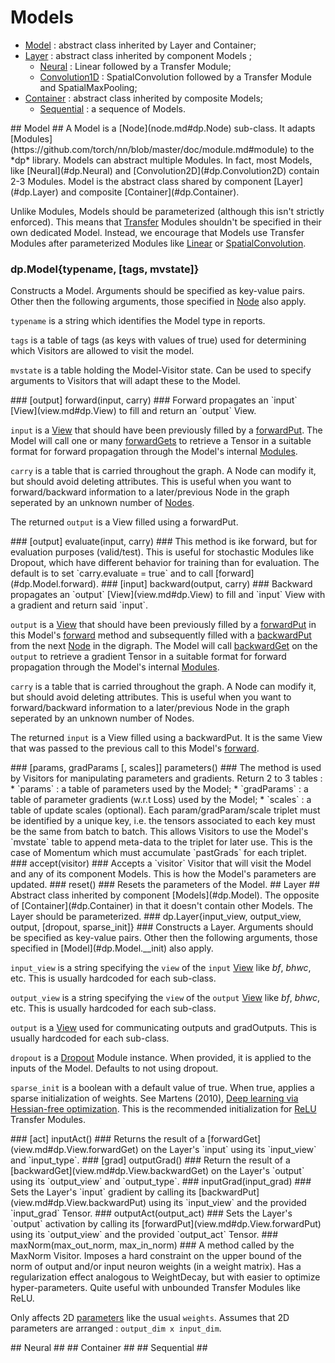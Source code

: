 # Models  #

 * [Model](#dp.Model) : abstract class inherited by Layer and Container;
 * [Layer](#dp.Layer) : abstract class inherited by component Models ;
   * [Neural](#dp.Neural) : Linear followed by a Transfer Module;
   * [Convolution1D](#dp.Convolution1D) : SpatialConvolution followed by a Transfer Module and SpatialMaxPooling;
 * [Container](#dp.Container) : abstract class inherited by composite Models;
   * [Sequential](#dp.Sequential) : a sequence of Models.

<a name="dp.Model"/>
## Model ##
A Model is a [Node](node.md#dp.Node) sub-class. It adapts [Modules](https://github.com/torch/nn/blob/master/doc/module.md#module) to 
the *dp* library. Models can abstract multiple Modules. In fact, most Models, like [Neural](#dp.Neural) and [Convolution2D](#dp.Convolution2D)
contain 2-3 Modules. Model is the abstract class shared by component [Layer](#dp.Layer) and composite [Container](#dp.Container).

Unlike Modules, Models should be parameterized (although this isn't strictly enforced). This means that [Transfer](https://github.com/torch/nn/blob/master/doc/transfer.md) Modules 
shouldn't be specified in their own dedicated Model. Instead, we encourage that Models use Transfer Modules after parameterized Modules like 
[Linear](https://github.com/torch/nn/blob/master/doc/simple.md#nn.Linear) or [SpatialConvolution](https://github.com/torch/nn/blob/master/doc/convolution.md#nn.SpatialConvolution).

### dp.Model{typename, [tags, mvstate]} ###
Constructs a Model. Arguments should be specified as key-value pairs. Other then the following 
arguments, those specified in [Node](node.md#dp.Node.__init) also apply.

`typename` is a string which identifies the Model type in reports.

`tags` is a table of tags (as keys with values of true) used for determining which Visitors are allowed to visit the model.
 
`mvstate` is a table holding the Model-Visitor state. Can be used to specify arguments to Visitors that will adapt these to the Model.

<a name="dp.Model.forward"/>
### [output] forward(input, carry) ###
Forward propagates an `input` [View](view.md#dp.View) to fill and return an `output` View.

`input` is a [View](view.md#dp.View) that should have been previously filled by a [forwardPut](view.md#dp.View.forwardPut). 
The Model will call one or many [forwardGets](view.md#dp.View.forwardGet) to retrieve a Tensor in a suitable format for forward 
propagation through the Model's internal [Modules](https://github.com/torch/nn/blob/master/doc/module.md#module).

`carry` is a table that is carried throughout the graph. A Node can modify it, but should avoid deleting attributes.
This is useful when you want to forward/backward information to a later/previous Node in the graph seperated by an unknown number of [Nodes](node.md#dp.Node).

The returned `output` is a View filled using a forwardPut.

<a name="dp.Model.forward"/>
### [output] evaluate(input, carry) ###
This method is ike forward, but for evaluation purposes (valid/test).
This is useful for stochastic Modules like Dropout, which have 
different behavior for training than for evaluation. The default is to set 
`carry.evaluate = true` and to call [forward](#dp.Model.forward).

<a name="dp.Model.backward"/>
### [input] backward(output, carry) ###
Backward propagates an `output` [View](view.md#dp.View) to fill and `input` View with a gradient and return said `input`.

`output` is a [View](view.md#dp.View) that should have been previously filled by a [forwardPut](view.md#dp.View.forwardPut) 
in this Model's [forward](#dp.Model.forward) method and subsequently filled with a [backwardPut](view.md#dp.View.backwardPut)
from the next [Node](node.md#dp.Node) in the digraph. 
The Model will call [backwardGet](view.md#dp.View.forwardGet) on the `output` to retrieve a gradient Tensor in a suitable format for forward 
propagation through the Model's internal [Modules](https://github.com/torch/nn/blob/master/doc/module.md#module).

`carry` is a table that is carried throughout the graph. A Node can modify it, but should avoid deleting attributes.
This is useful when you want to forward/backward information to a later/previous Node in the graph seperated by an unknown number of Nodes.

The returned `input` is a View filled using a backwardPut. It is the same View that was passed to the previous call to this Model's [forward](#dp.Model.forward).

<a name="dp.Model.parameters"/>
### [params, gradParams [, scales]] parameters() ###
The method is used by Visitors for manipulating parameters and gradients. Return 2 to 3 tables : 
 * `params` : a table of parameters used by the Model;
 * `gradParams` : a table of parameter gradients (w.r.t Loss) used by the Model; 
 * `scales` : a table of update scales (optional).
Each param/gradParam/scale triplet must be identified by a unique key, i.e. the tensors associated to each key must be the same from batch to batch. 
This allows Visitors to use the Model's `mvstate` table to append meta-data to the triplet for later use. This is the case of Momentum which must 
accumulate `pastGrads` for each triplet.

<a name="dp.Model.accept"/>
### accept(visitor) ###
Accepts a `visitor` Visitor that will visit the Model and any of its component Models. This is how the Model's parameters are updated.

<a name="dp.Model.reset"/>
### reset() ###
Resets the parameters of the Model.

<a name='dp.Layer'/>
## Layer ##
Abstract class inherited by component [Models](#dp.Model). 
The opposite of [Container](#dp.Container) in that it doesn't contain other Models.
The Layer should be parameterized.

<a name='dp.Layer.__init'/>
### dp.Layer{input_view, output_view, output, [dropout, sparse_init]} ###
Constructs a Layer. Arguments should be specified as key-value pairs. Other then the following 
arguments, those specified in [Model](#dp.Model.__init) also apply.

`input_view` is a string specifying the `view` of the `input` [View](view.md#dp.View) like _bf_, _bhwc_, etc. 
This is usually hardcoded for each sub-class.

`output_view` is a string specifying the `view` of the `output` [View](view.md#dp.View) like _bf_, _bhwc_, etc.
This is usually hardcoded for each sub-class.

`output` is a [View](view.md#dp.View) used for communicating outputs and gradOutputs. 
This is usually hardcoded for each sub-class.
      
`dropout` is a [Dropout](https://github.com/clementfarabet/lua---nnx/blob/master/Dropout.lua) Module instance. When provided, 
it is applied to the inputs of the Model. Defaults to not using dropout.

`sparse_init` is a boolean with a default value of true. When true, applies a sparse initialization of weights. See Martens (2010), [Deep learning via Hessian-free optimization](http://machinelearning.wustl.edu/mlpapers/paper_files/icml2010_Martens10.pdf). This is 
the recommended initialization for [ReLU](https://github.com/clementfarabet/lua---nnx/blob/master/ReLU.lua) Transfer Modules.

<a name='dp.Layer.inputAct'/>
### [act] inputAct() ###
Returns the result of a [forwardGet](view.md#dp.View.forwardGet) on the Layer's `input` 
using its `input_view` and `input_type`.

<a name='dp.Layer.outputGrad'/>
### [grad] outputGrad() ###
Return the result of a [backwardGet](view.md#dp.View.backwardGet) on the Layer's `output` 
using its `output_view` and `output_type`.

<a name='dp.Layer.inputGrad'/>
### inputGrad(input_grad) ###
Sets the Layer's `input` gradient by calling its [backwardPut](view.md#dp.View.backwardPut) using its `input_view` 
and the provided `input_grad` Tensor.

<a name='dp.Layer.outputAct'/>
### outputAct(output_act) ###
Sets the Layer's `output` activation by calling its [forwardPut](view.md#dp.View.forwardPut) using its `output_view` 
and the provided `output_act` Tensor.

<a name='dp.Layer.maxNorm'/>
### maxNorm(max_out_norm, max_in_norm) ###
A method called by the MaxNorm Visitor. Imposes a hard constraint on the upper bound of the norm of output and/or input
neuron weights (in a weight matrix). Has a regularization effect analogous to WeightDecay, but with easier to optimize 
hyper-parameters. Quite useful with unbounded Transfer Modules like ReLU.

Only affects 2D [parameters](#dp.Model.parameters) like the usual `weights`. 
Assumes that 2D parameters are arranged : `output_dim x input_dim`.

<a name='dp.Neural'/>
## Neural ##

<a name='dp.Container'/>
## Container ##

<a name='dp.Sequential'/>
## Sequential ##


